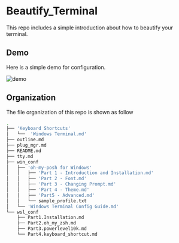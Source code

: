 # Beautify_Terminal

This repo includes a simple introduction about how to beautify your terminal.

## Demo

Here is a simple demo for configuration.

![demo](./pic/demo.png)

## Organization

The file organization of this repo is shown as follow

```zsh
.
├── 'Keyboard Shortcuts'
│   └──  'Windows Terminal.md'
├── outline.md
├── plug_mgr.md
├── README.md
├── tty.md
├── win_conf
│   ├── 'oh-my-posh for Windows'
│   │   ├── 'Part 1 - Introduction and Installation.md'
│   │   ├── 'Part 2 - Font.md'
│   │   ├── 'Part 3 - Changing Prompt.md'
│   │   ├── 'Part 4 - Theme.md'
│   │   ├── 'Part5 - Advanced.md'
│   │   └── sample_profile.txt
│   └── 'Windows Terminal Config Guide.md'
└── wsl_conf
    ├── Part1.Installation.md
    ├── Part2.oh_my_zsh.md
    ├── Part3.powerlevel10k.md
    └── Part4.keyboard_shortcut.md
```
